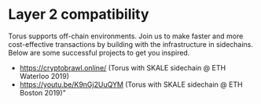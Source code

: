 # Layer 2 compatibility

Torus supports off-chain environments. Join us to make faster and more cost-effective transactions by building with the infrastructure in sidechains. Below are some successful projects to get you inspired.

- https://cryptobrawl.online/ (Torus with SKALE sidechain @ ETH Waterloo 2019)
- https://youtu.be/K9nGj2UuQYM (Torus with SKALE sidechain @ ETH Boston 2019)"
